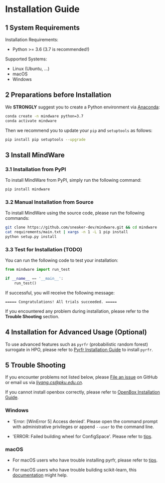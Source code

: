 # Installation Guide

## 1 System Requirements

Installation Requirements:
+ Python >= 3.6 (3.7 is recommended!)

Supported Systems:
+ Linux (Ubuntu, ...)
+ macOS
+ Windows

## 2 Preparations before Installation

We **STRONGLY** suggest you to create a Python environment via [Anaconda](https://www.anaconda.com/products/individual#Downloads):
```bash
conda create -n mindware python=3.7
conda activate mindware
```

Then we recommend you to update your `pip` and `setuptools` as follows:
```bash
pip install pip setuptools --upgrade
```

## 3 Install MindWare

### 3.1 Installation from PyPI

To install MindWare from PyPI, simply run the following command:

```bash
pip install mindware
```

### 3.2 Manual Installation from Source

To install MindWare using the source code, please run the following commands:

```bash
git clone https://github.com/sneaker-dev/mindware.git && cd mindware
cat requirements/main.txt | xargs -n 1 -L 1 pip install
python setup.py install
```

### 3.3 Test for Installation (TODO)

You can run the following code to test your installation:

```python
from mindware import run_test

if __name__ == '__main__':
    run_test()
```

If successful, you will receive the following message:

```
===== Congratulations! All trials succeeded. =====
```

If you encountered any problem during installation, please refer to the **Trouble Shooting** section.

## 4 Installation for Advanced Usage (Optional)

To use advanced features such as `pyrfr` (probabilistic random forest) surrogate in HPO, 
please refer to [Pyrfr Installation Guide](./install_pyrfr.md) to install `pyrfr`.

## 5 Trouble Shooting

If you encounter problems not listed below, please [File an issue](https://github.com/sneaker-dev/mindware/issues) 
on GitHub or email us via *liyang.cs@pku.edu.cn*.

If you cannot install openbox correctly, please refer to [OpenBox Installation Guide](https://open-box.readthedocs.io/en/latest/installation/installation_guide.html).

### Windows

+ 'Error: \[WinError 5\] Access denied'. Please open the command prompt with administrative privileges or 
append `--user` to the command line.

+ 'ERROR: Failed building wheel for ConfigSpace'. Please refer to [tips](./install_configspace_on_win_fix_vc.md).

### macOS

+ For macOS users who have trouble installing pyrfr, please refer to [tips](./install-pyrfr-on-macos.md).

+ For macOS users who have trouble building scikit-learn, this [documentation](./openmp_macos.md) might help. 

